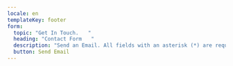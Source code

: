 ```yaml
---
locale: en
templateKey: footer
form:
  topic: "Get In Touch.   "
  heading: "Contact Form   "
  description: "Send an Email. All fields with an asterisk (*) are required.   "
  button: Send Email
---
```

